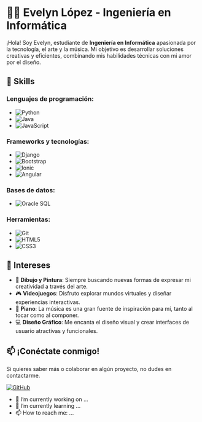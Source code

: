 # 👩‍💻 Evelyn López - Ingeniería en Informática

¡Hola! Soy Evelyn, estudiante de **Ingeniería en Informática** apasionada por la tecnología, el arte y la música. Mi objetivo es desarrollar soluciones creativas y eficientes, combinando mis habilidades técnicas con mi amor por el diseño.

## 🚀 Skills

### Lenguajes de programación:
- ![Python](https://img.shields.io/badge/-Python-3776AB?logo=python&logoColor=white)
- ![Java](https://img.shields.io/badge/-Java-007396?logo=java&logoColor=white)
- ![JavaScript](https://img.shields.io/badge/-JavaScript-F7DF1E?logo=javascript&logoColor=black)

### Frameworks y tecnologías:
- ![Django](https://img.shields.io/badge/-Django-092E20?logo=django&logoColor=white)
- ![Bootstrap](https://img.shields.io/badge/-Bootstrap-563D7C?logo=bootstrap&logoColor=white)
- ![Ionic](https://img.shields.io/badge/-Ionic-3880FF?logo=ionic&logoColor=white)
- ![Angular](https://img.shields.io/badge/-Angular-DD0031?logo=angular&logoColor=white)

### Bases de datos:
- ![Oracle SQL](https://img.shields.io/badge/-Oracle_SQL-F80000?logo=oracle&logoColor=white)

### Herramientas:
- ![Git](https://img.shields.io/badge/-Git-F05032?logo=git&logoColor=white)
- ![HTML5](https://img.shields.io/badge/-HTML5-E34F26?logo=html5&logoColor=white)
- ![CSS3](https://img.shields.io/badge/-CSS3-1572B6?logo=css3&logoColor=white)

## 🎨 Intereses
- 🎨 **Dibujo y Pintura**: Siempre buscando nuevas formas de expresar mi creatividad a través del arte.
- 🎮 **Videojuegos**: Disfruto explorar mundos virtuales y diseñar experiencias interactivas.
- 🎹 **Piano**: La música es una gran fuente de inspiración para mí, tanto al tocar como al componer.
- 💻 **Diseño Gráfico**: Me encanta el diseño visual y crear interfaces de usuario atractivas y funcionales.

## 📫 ¡Conéctate conmigo!
Si quieres saber más o colaborar en algún proyecto, no dudes en contactarme.

[![GitHub](https://img.shields.io/badge/-GitHub-181717?logo=github&logoColor=white)](https://github.com/xSelene15)

- 🔭 I’m currently working on ...
- 🌱 I’m currently learning ...
- 📫 How to reach me: ...


